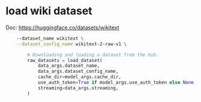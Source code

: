 # load wiki dataset

Doc: https://huggingface.co/datasets/wikitext

```sh
    --dataset_name wikitext \
    --dataset_config_name wikitext-2-raw-v1 \
```

```py
        # Downloading and loading a dataset from the hub.
        raw_datasets = load_dataset(
            data_args.dataset_name,
            data_args.dataset_config_name,
            cache_dir=model_args.cache_dir,
            use_auth_token=True if model_args.use_auth_token else None,
            streaming=data_args.streaming,
        )
```